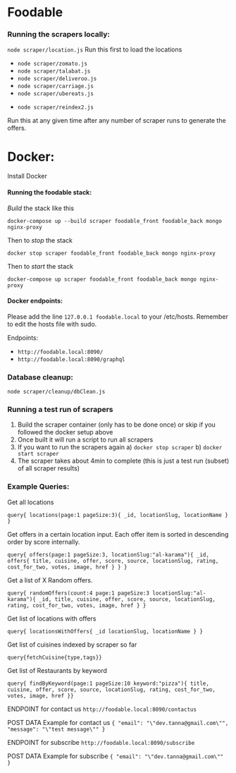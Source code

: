 # Foodable

### Running the scrapers locally:

`node scraper/location.js`
Run this first to load the locations

- `node scraper/zomato.js`
- `node scraper/talabat.js`
- `node scraper/deliveroo.js`
- `node scraper/carriage.js`
- `node scraper/ubereats.js`

* `node scraper/reindex2.js`

Run this at any given time after any number of scraper runs to generate the offers.

# Docker:

Install Docker

#### Running the foodable stack:

_Build_ the stack like this

`docker-compose up --build scraper foodable_front foodable_back mongo nginx-proxy`

Then to _stop_ the stack

`docker stop scraper foodable_front foodable_back mongo nginx-proxy`

Then to _start_ the stack

`docker-compose up scraper foodable_front foodable_back mongo nginx-proxy`

#### Docker endpoints:

Please add the line `127.0.0.1 foodable.local` to your /etc/hosts. Remember to edit the hosts file with sudo.

Endpoints:

- `http://foodable.local:8090/`
- `http://foodable.local:8090/graphql`

### Database cleanup:

`node scraper/cleanup/dbClean.js`

### Running a test run of scrapers

1. Build the scraper container (only has to be done once) or skip if you followed the docker setup above
2. Once built it will run a script to run all scrapers
3. If you want to run the scrapers again
   a) `docker stop scraper`
   b) `docker start scraper`
4. The scraper takes about 4min to complete (this is just a test run (subset) of all scraper results)

### Example Queries:

Get all locations

`query{ locations(page:1 pageSize:3){ _id, locationSlug, locationName } }`

Get offers in a certain location input. Each offer item is sorted in descending order by score internally.

`query{ offers(page:1 pageSize:3, locationSlug:"al-karama"){ _id, offers{ title, cuisine, offer, score, source, locationSlug, rating, cost_for_two, votes, image, href } } }`

Get a list of X Random offers.

`query{ randomOffers(count:4 page:1 pageSize:3 locationSlug:"al-karama"){ _id, title, cuisine, offer, score, source, locationSlug, rating, cost_for_two, votes, image, href } }`

Get list of locations with offers

`query{ locationsWithOffers{ _id locationSlug, locationName } }`

Get list of cuisines indexed by scraper so far

`query{fetchCuisine{type,tags}}`

Get list of Restaurants by keyword

`query{ findByKeyword(page:1 pageSize:10 keyword:"pizza"){ title, cuisine, offer, score, source, locationSlug, rating, cost_for_two, votes, image, href }}`

ENDPOINT for contact us
`http://foodable.local:8090/contactus`

POST DATA Example for contact us
`{ "email": "\"dev.tanna@gmail.com\"", "message": "\"test message\"" }`

ENDPOINT for subscribe
`http://foodable.local:8090/subscribe`

POST DATA Example for subscribe
`{ "email": "\"dev.tanna@gmail.com\"" }`
